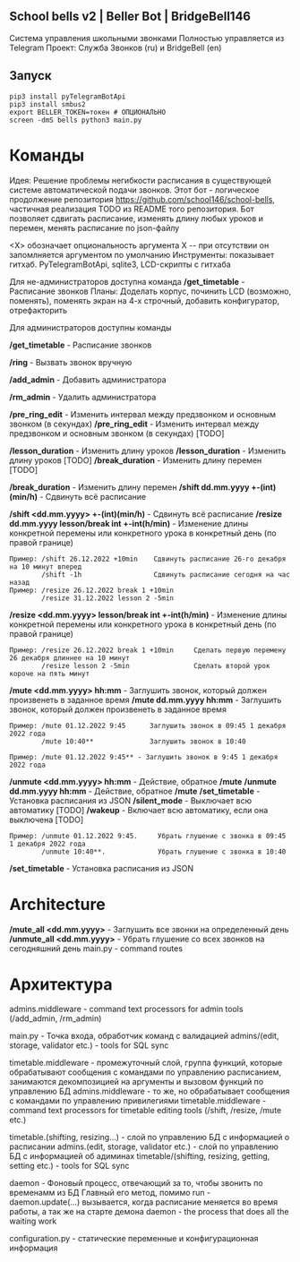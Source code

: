 ## School bells v2 | Beller Bot | BridgeBell146

Система управления школьными звонками
Полностью управляется из Telegram
Проект: Служба Звонков (ru) и BridgeBell (en)

## Запуск

```git clone https://github.com/school146/school-bells-v2/
pip3 install pyTelegramBotApi
pip3 install smbus2
export BELLER_TOKEN=токен # ОПЦИОНАЛЬНО
screen -dmS bells python3 main.py
```
# Команды
Идея: Решение проблемы негибкости расписания в существующей системе автоматической подачи звонков. Этот бот - логическое продолжение репозитория https://github.com/school146/school-bells, частичная реализация TODO из README того репозитория. Бот позволяет сдвигать расписание, изменять длину любых уроков и перемен, менять расписание по json-файлу

<Х> обозначает опциональность аргумента Х -- при отсутствии он запомлняется аргументом по умолчанию
Инструменты: показывает гитхаб. PyTelegramBotApi, sqlite3, LCD-скрипты с гитхаба

Для не-администраторов доступна команда
**/get_timetable** - Расписание звонков 
Планы: Доделать корпус, починить LCD (возможно, поменять), поменять экран на 4-х строчный, добавить конфигуратор, отрефакторить

Для администраторов доступны команды

**/get_timetable** - Расписание звонков 

**/ring** - Вызвать звонок вручную

**/add_admin** - Добавить администратора

**/rm_admin** - Удалить администратора

**/pre_ring_edit** - Изменить интервал между предзвонком и основным звонком (в секундах)
**/pre_ring_edit** - Изменить интервал между предзвонком и основным звонком (в секундах) [TODO]

**/lesson_duration** - Изменить длину уроков
**/lesson_duration** - Изменить длину уроков [TODO]
**/break_duration** - Изменить длину перемен [TODO]

**/break_duration** - Изменить длину перемен
**/shift dd.mm.yyyy +-(int)(min/h)** - Сдвинуть всё расписание

**/shift <dd.mm.yyyy> +-(int)(min/h)** - Сдвинуть всё расписание
**/resize dd.mm.yyyy lesson/break int +-int(h/min)** - Изменение длины конкретной перемены или конкретного урока в конкретный день (по правой границе)

    Пример: /shift 26.12.2022 +10min    Сдвинуть расписание 26-го декабря на 10 минут вперед 
            /shift -1h                  Сдвинуть расписание сегодня на час назад
    Пример: /resize 26.12.2022 break 1 +10min
            /resize 31.12.2022 lesson 2 -5min

**/resize <dd.mm.yyyy> lesson/break int +-int(h/min)** - Изменение длины конкретной перемены или конкретного урока в конкретный день (по правой границе)

    Пример: /resize 26.12.2022 break 1 +10min     Сделать первую перемену 26 декабря длиннее на 10 минут   
            /resize lesson 2 -5min                Сделать второй урок короче на пять минут

**/mute <dd.mm.yyyy> hh:mm** - Заглушить звонок, который должен произвенеть в заданное время
**/mute dd.mm.yyyy hh:mm** - Заглушить звонок, который должен произвенеть в заданное время

    Пример: /mute 01.12.2022 9:45      Заглушить звонок в 09:45 1 декабря 2022 года
            /mute 10:40**              Заглушить звонок в 10:40   

    Пример: /mute 01.12.2022 9:45** - Заглушить звонок в 9:45 1 декабря 2022 года

**/unmute <dd.mm.yyyy> hh:mm** - Действие, обратное **/mute**
**/unmute dd.mm.yyyy hh:mm** - Действие, обратное **/mute**
**/set_timetable** - Установка расписания из JSON
**/silent_mode** - Выключает всю автоматику [TODO]
**/wakeup** - Включает всю автоматику, если она выключена [TODO]

    Пример: /unmute 01.12.2022 9:45.     Убрать глушение с звонка в 09:45 1 декабря 2022 года
            /unmute 10:40**.             Убрать глушение с звонка в 10:40   

**/set_timetable** - Установка расписания из JSON
# Architecture

**/mute_all <dd.mm.yyyy>** - Заглушить все звонки на определенный день
**/unmute_all <dd.mm.yyyy>** - Убрать глушение со всех звонков на сегодняшний день
main.py - command routes 

# Архитектура
 admins.middleware - command text processors for admin tools (/add_admin, /rm_admin)

main.py - Точка входа, обработчик команд с валидацией
   admins/(edit, storage, validator etc.) - tools for SQL sync

timetable.middleware - промежуточный слой, группа функций, которые обрабатывают сообщения с командами по управлению расписанием, занимаются декомпозицией на аргументы и вызовом функций по управлению БД
admins.middleware - то же, но обрабатывает сообщения с командами по управлению привилегиями
 timetable.middleware - command text processors for timetable editing tools (/shift, /resize, /mute etc.)

timetable.(shifting, resizing...) - слой по управлению БД с информацией о расписании
admins.(edit, storage, validator etc.) - слой по управлению БД с информацией об адиминах
   timetable/(shifting, resizing, getting, setting etc.) - tools for SQL sync

daemon - Фоновый процесс, отвечающий за то, чтобы звонить по временамм из БД
Главный его метод, помимо run -   
daemon.update(...) вызывается, когда расписание меняется во время работы, а так же на старте демона
 daemon - the process that does all the waiting work


configuration.py - статические переменные и конфигурационная информация
